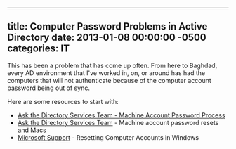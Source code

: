 ﻿---

title:  Computer Password Problems in Active Directory
date:   2013-01-08 00:00:00 -0500
categories: IT
---

This has been a problem that has come up often. From here to Baghdad, every AD environment that I've worked in, on, or around has had the computers that will not authenticate because of the computer account password being out of sync.

Here are some resources to start with:

- <a href="http://blogs.technet.com/b/askds/archive/2009/02/15/test2.aspx">Ask the Directory Services Team - Machine Account Password Process
- <a href="http://blogs.technet.com/b/askds/archive/2013/01/07/intermittent-mail-sack-must-remember-to-write-2013-edition.aspx#_Question_3">Ask the Directory Services Team</a> - Machine account password resets and Macs
- <a href="http://support.microsoft.com/kb/216393">Microsoft Support</a> - Resetting Computer Accounts in Windows



